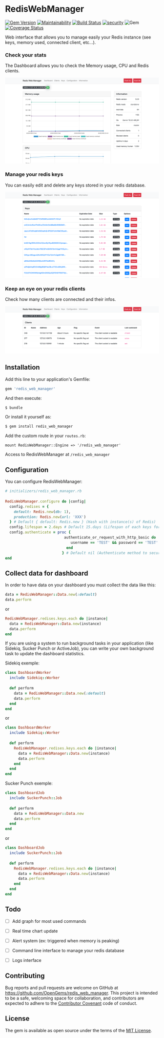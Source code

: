 # RedisWebManager

[![Gem Version](https://badge.fury.io/rb/redis_web_manager.svg)](https://badge.fury.io/rb/redis_web_manager)
[![Maintainability](https://api.codeclimate.com/v1/badges/55600fe789679fe62d8b/maintainability)](https://codeclimate.com/github/OpenGems/redis_web_manager/maintainability)
[![Build Status](https://travis-ci.org/OpenGems/redis_web_manager.svg?branch=master)](https://travis-ci.org/OpenGems/redis_web_manager)
[![security](https://hakiri.io/github/OpenGems/redis_web_manager/master.svg)](https://hakiri.io/github/OpenGems/redis_web_manager/master)
![Gem](https://img.shields.io/gem/dt/redis_web_manager)
[![Coverage Status](https://coveralls.io/repos/github/OpenGems/redis_web_manager/badge.svg?branch=master)](https://coveralls.io/github/OpenGems/redis_web_manager?branch=master)

Web interface that allows you to manage easily your Redis instance (see keys, memory used, connected client, etc...). 

### Check your stats 
The Dashboard allows you to check the Memory usage, CPU and Redis clients.

![RedisWebManager Dashboard](images/images_dashboard.png)

### Manage your redis keys
You can easily edit and delete any keys stored in your redis database.

![RedisWebManager Keys](images/images_keys.png)

### Keep an eye on your redis clients
Check how many clients are connected and their infos.

![RedisWebManager Clients](images/images_clients.png)

## Installation
Add this line to your application's Gemfile:

```ruby
gem 'redis_web_manager'
```

And then execute:
```bash
$ bundle
```

Or install it yourself as:
```bash
$ gem install redis_web_manager
```

Add the custom route in your `routes.rb`:
```
mount RedisWebManager::Engine => '/redis_web_manager'
```

Access to RedisWebManager at `/redis_web_manager`

## Configuration

You can configure RedisWebManager: 

```ruby
# initializers/redis_web_manager.rb

RedisWebManager.configure do |config|
  config.redises = {
    default: Redis.new(db: 1),
    production: Redis.new(url: 'XXX')
  } # Default { default: Redis.new } (Hash with instance(s) of Redis)
  config.lifespan = 2.days # Default 15.days (Lifespan of each keys for dashboard)
  config.authenticate = proc {
                           authenticate_or_request_with_http_basic do |username, password|
                              username == 'TEST' && password == 'TEST'
                            end
                          } # Default nil (Authenticate method to secure tools)
end
```

## Collect data for dashboard

In order to have data on your dashboard you must collect the data like this:
```ruby
data = RedisWebManager::Data.new(:default)
data.perform
```

or 

```ruby
RedisWebManager.redises.keys.each do |instance|
  data = RedisWebManager::Data.new(instance)
  data.perform
end
```

If you are using a system to run background tasks in your application (like Sidekiq, Sucker Punch or ActiveJob), you can write your own background task to update the dashboard statistics.

Sidekiq exemple:
```ruby
class DashboardWorker
  include Sidekiq::Worker

  def perform
    data = RedisWebManager::Data.new(:default)
    data.perform
  end
end
```

or

```ruby
class DashboardWorker
  include Sidekiq::Worker

  def perform
    RedisWebManager.redises.keys.each do |instance|
      data = RedisWebManager::Data.new(instance)
      data.perform
    end
  end
end
```

Sucker Punch exemple:
```ruby
class DashboardJob
  include SuckerPunch::Job

  def perform
    data = RedisWebManager::Data.new
    data.perform
  end
end
```

or

```ruby
class DashboardJob
  include SuckerPunch::Job

  def perform
    RedisWebManager.redises.keys.each do |instance|
      data = RedisWebManager::Data.new(instance)
      data.perform
    end
  end
end
```




## Todo
* [ ] Add graph for most used commands
* [ ] Real time chart update
* [ ] Alert system (ex: triggered when memory is peaking)
* [ ] Command line interface to manage your redis database
* [ ] Logs interface


## Contributing
Bug reports and pull requests are welcome on GitHub at https://github.com/OpenGems/redis_web_manager. This project is intended to be a safe, welcoming space for collaboration, and contributors are expected to adhere to the [Contributor Covenant](http://contributor-covenant.org) code of conduct.

## License

The gem is available as open source under the terms of the [MIT License](https://opensource.org/licenses/MIT).
